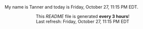My name is Tanner and today is Friday, October 27, 11:15 PM EDT.

<p align="center">This <i>README</i> file is generated <b>every 3 hours</b>!</br>Last refresh: Friday, October 27, 11:15 PM EDT<br /></p>
